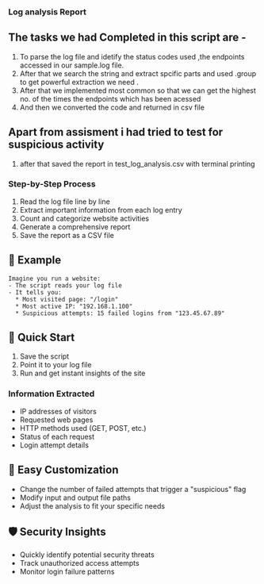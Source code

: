 
### Log analysis Report 

## The tasks we had Completed in this script are -
1. To parse the log file and idetify the status codes used ,the    endpoints accessed in our sample.log file.
2. After that we search the string and extract spcific parts and used .group to get powerful extraction we need .
3. After that we implemented most common so that we can get the highest no. of the times the endpoints which has been acessed 
4. And then we converted the code and returned in csv file


## Apart from assisment i had tried to test for suspicious activity 
1. after that saved the report in test_log_analysis.csv with terminal printing 





### Step-by-Step Process
1. Read the log file line by line
2. Extract important information from each log entry
3. Count and categorize website activities
4. Generate a comprehensive report
5. Save the report as a CSV file

## 📝 Example
```
Imagine you run a website:
- The script reads your log file
- It tells you:
  * Most visited page: "/login"
  * Most active IP: "192.168.1.100"
  * Suspicious attempts: 15 failed logins from "123.45.67.89"
```

## 🚀 Quick Start
1. Save the script
2. Point it to your log file
3. Run and get instant insights of the site

### Information Extracted
- IP addresses of visitors
- Requested web pages
- HTTP methods used (GET, POST, etc.)
- Status of each request
- Login attempt details

## 🔧 Easy Customization
- Change the number of failed attempts that trigger a "suspicious" flag
- Modify input and output file paths
- Adjust the analysis to fit your specific needs

## 🛡️ Security Insights
- Quickly identify potential security threats
- Track unauthorized access attempts
- Monitor login failure patterns

